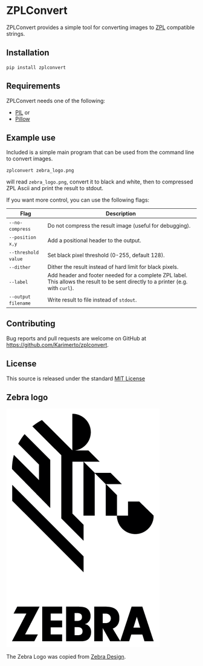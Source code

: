 # ZPLConvert

ZPLConvert provides a simple tool for converting images to [ZPL](https://www.zebra.com/content/dam/zebra/manuals/printers/common/programming/zpl-zbi2-pm-en.pdf) compatible strings.

## Installation

    pip install zplconvert

## Requirements

ZPLConvert needs one of the following:

 * [PIL](http://www.pythonware.com/products/pil/) or
 * [Pillow](https://pillow.readthedocs.io/)

## Example use

Included is a simple main program that can be used from the command line to convert images.

    zplconvert zebra_logo.png

will read `zebra_logo.png`, convert it to black and white, then to compressed ZPL Ascii and print the result to stdout.

If you want more control, you can use the following flags:

Flag     | Description
---------|------------
`--no-compress` | Do not compress the result image (useful for debugging).
`--position x,y` | Add a positional header to the output.
`--threshold value` | Set black pixel threshold (0-255, default 128).
`--dither` | Dither the result instead of hard limit for black pixels.
`--label` | Add header and footer needed for a complete ZPL label. This allows the result to be sent directly to a printer (e.g. with `curl`).
`--output filename` | Write result to file instead of `stdout`.

## Contributing

Bug reports and pull requests are welcome on GitHub at https://github.com/Karimerto/zplconvert.

## License

This source is released under the standard [MIT License](https://opensource.org/licenses/MIT)

## Zebra logo

![Zebra Logo](zplconvert/zebra_logo.png?raw=true)

The Zebra Logo was copied from [Zebra Design](https://www.zebra.com/us/en/design.html).

